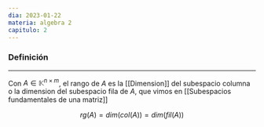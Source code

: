 ```yaml
---
dia: 2023-01-22
materia: algebra 2
capitulo: 2
---
```

### Definición
---
Con $A \in \mathbb{K}^{n \times m}$, el rango de $A$ es la [[Dimension]] del subespacio columna o la dimension del subespacio fila de $A$, que vimos en [[Subespacios fundamentales de una matriz]]

$$rg(A)=dim(col(A))=dim(fil(A))$$